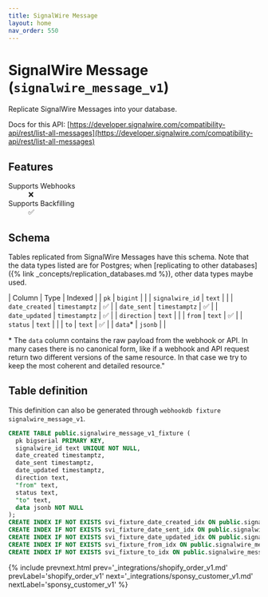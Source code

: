 ```yaml
---
title: SignalWire Message
layout: home
nav_order: 550
---
```


# SignalWire Message (`signalwire_message_v1`)

Replicate SignalWire Messages into your database.

Docs for this API: [https://developer.signalwire.com/compatibility-api/rest/list-all-messages](https://developer.signalwire.com/compatibility-api/rest/list-all-messages)

## Features

<dl>
<dt>Supports Webhooks</dt>
<dd>❌</dd>
<dt>Supports Backfilling</dt>
<dd>✅</dd>

</dl>

## Schema

Tables replicated from SignalWire Messages have this schema.
Note that the data types listed are for Postgres;
when [replicating to other databases]({% link _concepts/replication_databases.md %}),
other data types maybe used.

| Column | Type | Indexed |
| `pk` | `bigint` |  |
| `signalwire_id` | `text` |  |
| `date_created` | `timestamptz` | ✅ |
| `date_sent` | `timestamptz` | ✅ |
| `date_updated` | `timestamptz` | ✅ |
| `direction` | `text` |  |
| `from` | `text` | ✅ |
| `status` | `text` |  |
| `to` | `text` | ✅ |
| `data`* | `jsonb` |  |

<span class="fs-3">* The `data` column contains the raw payload from the webhook or API.
In many cases there is no canonical form, like if a webhook and API request return
two different versions of the same resource.
In that case we try to keep the most coherent and detailed resource."</span>

## Table definition

This definition can also be generated through `webhookdb fixture signalwire_message_v1`.

```sql
CREATE TABLE public.signalwire_message_v1_fixture (
  pk bigserial PRIMARY KEY,
  signalwire_id text UNIQUE NOT NULL,
  date_created timestamptz,
  date_sent timestamptz,
  date_updated timestamptz,
  direction text,
  "from" text,
  status text,
  "to" text,
  data jsonb NOT NULL
);
CREATE INDEX IF NOT EXISTS svi_fixture_date_created_idx ON public.signalwire_message_v1_fixture (date_created);
CREATE INDEX IF NOT EXISTS svi_fixture_date_sent_idx ON public.signalwire_message_v1_fixture (date_sent);
CREATE INDEX IF NOT EXISTS svi_fixture_date_updated_idx ON public.signalwire_message_v1_fixture (date_updated);
CREATE INDEX IF NOT EXISTS svi_fixture_from_idx ON public.signalwire_message_v1_fixture ("from");
CREATE INDEX IF NOT EXISTS svi_fixture_to_idx ON public.signalwire_message_v1_fixture ("to");
```

{% include prevnext.html prev='_integrations/shopify_order_v1.md' prevLabel='shopify_order_v1' next='_integrations/sponsy_customer_v1.md' nextLabel='sponsy_customer_v1' %}
